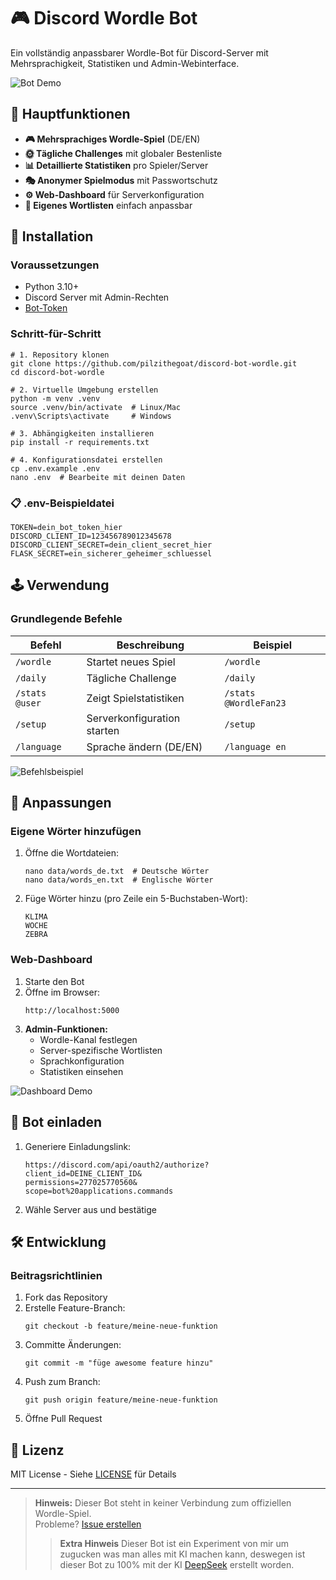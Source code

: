 # 🎮 Discord Wordle Bot

Ein vollständig anpassbarer Wordle-Bot für Discord-Server mit Mehrsprachigkeit, Statistiken und Admin-Webinterface.

![Bot Demo](https://via.placeholder.com/1280x720.png?text=Wordle+Bot+Demo+Preview)

## 🌟 Hauptfunktionen
- **🎮 Mehrsprachiges Wordle-Spiel** (DE/EN)
- **🌞 Tägliche Challenges** mit globaler Bestenliste
- **📊 Detaillierte Statistiken** pro Spieler/Server
- **🎭 Anonymer Spielmodus** mit Passwortschutz
- **⚙️ Web-Dashboard** für Serverkonfiguration
- **🔧 Eigenes Wortlisten** einfach anpassbar

## 🚀 Installation
### Voraussetzungen
- Python 3.10+
- Discord Server mit Admin-Rechten
- [Bot-Token](https://discord.com/developers/applications)

### Schritt-für-Schritt
```
# 1. Repository klonen
git clone https://github.com/pilzithegoat/discord-bot-wordle.git
cd discord-bot-wordle

# 2. Virtuelle Umgebung erstellen
python -m venv .venv
source .venv/bin/activate  # Linux/Mac
.venv\Scripts\activate     # Windows

# 3. Abhängigkeiten installieren
pip install -r requirements.txt

# 4. Konfigurationsdatei erstellen
cp .env.example .env
nano .env  # Bearbeite mit deinen Daten
```

### 📋 .env-Beispieldatei
```
TOKEN=dein_bot_token_hier
DISCORD_CLIENT_ID=123456789012345678
DISCORD_CLIENT_SECRET=dein_client_secret_hier
FLASK_SECRET=ein_sicherer_geheimer_schluessel
```

## 🕹️ Verwendung
### Grundlegende Befehle
| Befehl          | Beschreibung                  | Beispiel               |
|-----------------|-------------------------------|------------------------|
| `/wordle`       | Startet neues Spiel           | `/wordle`              |
| `/daily`        | Tägliche Challenge            | `/daily`               |
| `/stats @user`  | Zeigt Spielstatistiken        | `/stats @WordleFan23`  |
| `/setup`        | Serverkonfiguration starten   | `/setup`               |
| `/language`     | Sprache ändern (DE/EN)        | `/language en`         |

![Befehlsbeispiel](https://via.placeholder.com/600x300.png?text=Command+Examples)

## 🔧 Anpassungen
### Eigene Wörter hinzufügen
1. Öffne die Wortdateien:
   ```
   nano data/words_de.txt  # Deutsche Wörter
   nano data/words_en.txt  # Englische Wörter
   ```
2. Füge Wörter hinzu (pro Zeile ein 5-Buchstaben-Wort):
   ```
   KLIMA
   WOCHE
   ZEBRA
   ```

### Web-Dashboard
1. Starte den Bot
2. Öffne im Browser:
   ```
   http://localhost:5000
   ```
3. **Admin-Funktionen:**
   - Wordle-Kanal festlegen
   - Server-spezifische Wortlisten
   - Sprachkonfiguration
   - Statistiken einsehen

![Dashboard Demo](https://via.placeholder.com/800x400.png?text=Admin+Dashboard+Preview)

## 🤖 Bot einladen
1. Generiere Einladungslink:
   ```
   https://discord.com/api/oauth2/authorize?
   client_id=DEINE_CLIENT_ID&
   permissions=277025770560&
   scope=bot%20applications.commands
   ```
2. Wähle Server aus und bestätige

## 🛠️ Entwicklung
### Beitragsrichtlinien
1. Fork das Repository
2. Erstelle Feature-Branch:
   ```
   git checkout -b feature/meine-neue-funktion
   ```
3. Committe Änderungen:
   ```
   git commit -m "füge awesome feature hinzu"
   ```
4. Push zum Branch:
   ```
   git push origin feature/meine-neue-funktion
   ```
5. Öffne Pull Request

## 📜 Lizenz
MIT License - Siehe [LICENSE](LICENSE) für Details

---

> **Hinweis:** Dieser Bot steht in keiner Verbindung zum offiziellen Wordle-Spiel.  
> Probleme? [Issue erstellen](https://github.com/pilzithegoat/discord-bot-wordle/issues)
>> **Extra Hinweis** Dieser Bot ist ein Experiment von mir um zugucken was man alles 
>> mit KI machen kann, deswegen ist dieser Bot zu 100% mit der KI [DeepSeek](https://www.deepseek.com) erstellt worden.